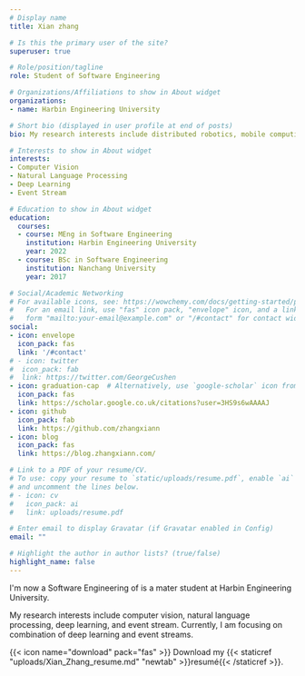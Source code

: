 ```yaml
---
# Display name
title: Xian zhang

# Is this the primary user of the site?
superuser: true

# Role/position/tagline
role: Student of Software Engineering

# Organizations/Affiliations to show in About widget
organizations:
- name: Harbin Engineering University

# Short bio (displayed in user profile at end of posts)
bio: My research interests include distributed robotics, mobile computing and programmable matter.

# Interests to show in About widget
interests:
- Computer Vision
- Natural Language Processing
- Deep Learning
- Event Stream

# Education to show in About widget
education:
  courses:
  - course: MEng in Software Engineering
    institution: Harbin Engineering University
    year: 2022
  - course: BSc in Software Engineering
    institution: Nanchang University
    year: 2017

# Social/Academic Networking
# For available icons, see: https://wowchemy.com/docs/getting-started/page-builder/#icons
#   For an email link, use "fas" icon pack, "envelope" icon, and a link in the
#   form "mailto:your-email@example.com" or "/#contact" for contact widget.
social:
- icon: envelope
  icon_pack: fas
  link: '/#contact'
# - icon: twitter
#  icon_pack: fab
#  link: https://twitter.com/GeorgeCushen
- icon: graduation-cap  # Alternatively, use `google-scholar` icon from `ai` icon pack
  icon_pack: fas
  link: https://scholar.google.co.uk/citations?user=3HS9s6wAAAAJ
- icon: github
  icon_pack: fab
  link: https://github.com/zhangxiann
- icon: blog
  icon_pack: fas
  link: https://blog.zhangxiann.com/

# Link to a PDF of your resume/CV.
# To use: copy your resume to `static/uploads/resume.pdf`, enable `ai` icons in `params.toml`, 
# and uncomment the lines below.
# - icon: cv
#   icon_pack: ai
#   link: uploads/resume.pdf

# Enter email to display Gravatar (if Gravatar enabled in Config)
email: ""

# Highlight the author in author lists? (true/false)
highlight_name: false
---
```


I'm now a Software Engineering of  is a mater student at Harbin Engineering University.

My research interests include computer vision, natural language processing, deep learning, and event stream. Currently, I am focusing on combination of deep learning and event streams.

{{< icon name="download" pack="fas" >}} Download my {{< staticref "uploads/Xian_Zhang_resume.md" "newtab" >}}resumé{{< /staticref >}}.
